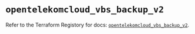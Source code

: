# `opentelekomcloud_vbs_backup_v2`

Refer to the Terraform Registory for docs: [`opentelekomcloud_vbs_backup_v2`](https://registry.terraform.io/providers/opentelekomcloud/opentelekomcloud/1.35.11/docs/resources/vbs_backup_v2).
